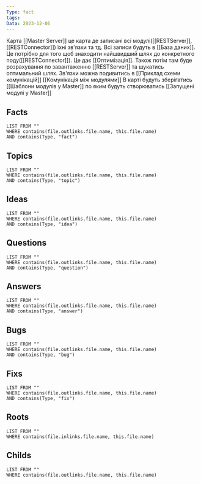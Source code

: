```yaml
---
Type: fact
tags: 
Data: 2023-12-06
---
```

Карта [[Master Server]] це карта де записані всі модулі([[RESTServer]],[[RESTConnector]]) їхні зв'язки та тд. Всі записи будуть в [[База даних]]. Це потрібно для того щоб знаходити найшвидший шлях до конкретного поду([[RESTConnector]]). Це дає [[Оптимізація]]. Також потім там буде розрахування по завантаженню [[RESTServer]] та шукатись оптимальний шлях.
Зв'язки можна подивитись в [[Приклад схеми комунікацій]]
[[Комунікація між модулями]]
В карті будуть зберігатись [[Шаблони модулів у Master]] по яким будуть створюватись [[Запущені модулі у Master]]
## Facts
```dataview
LIST FROM ""
WHERE contains(file.outlinks.file.name, this.file.name)
AND contains(Type, "fact")
```
## Topics
```dataview
LIST FROM ""
WHERE contains(file.outlinks.file.name, this.file.name)
AND contains(Type, "topic")
```
## Ideas
```dataview
LIST FROM ""
WHERE contains(file.outlinks.file.name, this.file.name)
AND contains(Type, "idea")
```
## Questions
```dataview
LIST FROM ""
WHERE contains(file.outlinks.file.name, this.file.name)
AND contains(Type, "question")
```
## Answers
```dataview
LIST FROM ""
WHERE contains(file.outlinks.file.name, this.file.name)
AND contains(Type, "answer")
```
## Bugs
```dataview
LIST FROM ""
WHERE contains(file.outlinks.file.name, this.file.name)
AND contains(Type, "bug")
```
## Fixs
```dataview
LIST FROM ""
WHERE contains(file.outlinks.file.name, this.file.name)
AND contains(Type, "fix")
```
## Roots
```dataview
LIST FROM ""
WHERE contains(file.inlinks.file.name, this.file.name)
```

## Childs
```dataview
LIST FROM ""
WHERE contains(file.outlinks.file.name, this.file.name)
```